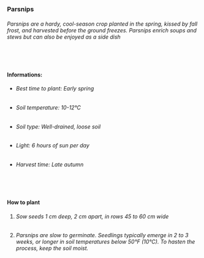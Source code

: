 ### Parsnips

###### Parsnips are a hardy, cool-season crop planted in the spring, kissed by fall frost, and harvested before the ground freezes. Parsnips enrich soups and stews but can also be enjoyed as a side dish

###### ‎

#### Informations:

-   ###### Best time to plant: Early spring
-   ###### Soil temperature: 10-12°C
-   ###### Soil type: Well-drained, loose soil
-   ###### Light: 6 hours of sun per day
-   ###### Harvest time: Late autumn

###### ‎

#### How to plant

1. ###### Sow seeds 1 cm deep, 2 cm apart, in rows 45 to 60 cm wide
2. ###### Parsnips are slow to germinate. Seedlings typically emerge in 2 to 3 weeks, or longer in soil temperatures below 50°F (10°C). To hasten the process, keep the soil moist.
